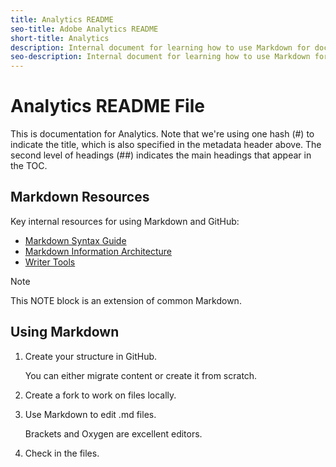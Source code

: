 ```yaml
---
title: Analytics README
seo-title: Adobe Analytics README
short-title: Analytics
description: Internal document for learning how to use Markdown for documenting Analytics
seo-description: Internal document for learning how to use Markdown for documenting Adobe Analytics
---
```


# Analytics README File

This is documentation for Analytics. Note that we're using one hash (#) to indicate the title, which is also specified in the metadata header above. The second level of headings (##) indicates the main headings that appear in the TOC.

## Markdown Resources

Key internal resources for using Markdown and GitHub:

* [Markdown Syntax Guide](https://wiki.corp.adobe.com/display/SSE/Markdown+Syntax+Guidance)
* [Markdown Information Architecture](https://wiki.corp.adobe.com/display/SSE/Markdown+Information+Architecture)
* [Writer Tools](https://wiki.corp.adobe.com/display/SSE/Writer+Tools)

>[!NOTE]
>This NOTE block is an extension of common Markdown. 

## Using Markdown

1. Create your structure in GitHub.

   You can either migrate content or create it from scratch.
1. Create a fork to work on files locally.
1. Use Markdown to edit .md files.

   Brackets and Oxygen are excellent editors.
1. Check in the files.
